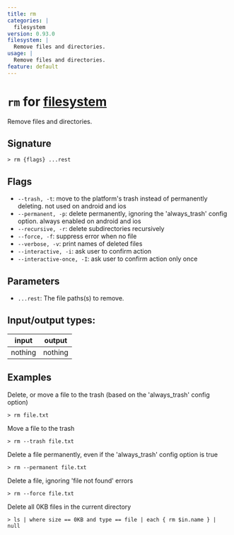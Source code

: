 ```yaml
---
title: rm
categories: |
  filesystem
version: 0.93.0
filesystem: |
  Remove files and directories.
usage: |
  Remove files and directories.
feature: default
---
```

<!-- This file is automatically generated. Please edit the command in https://github.com/nushell/nushell instead. -->

# `rm` for [filesystem](/commands/categories/filesystem.md)

<div class='command-title'>Remove files and directories.</div>

## Signature

```> rm {flags} ...rest```

## Flags

 -  `--trash, -t`: move to the platform's trash instead of permanently deleting. not used on android and ios
 -  `--permanent, -p`: delete permanently, ignoring the 'always_trash' config option. always enabled on android and ios
 -  `--recursive, -r`: delete subdirectories recursively
 -  `--force, -f`: suppress error when no file
 -  `--verbose, -v`: print names of deleted files
 -  `--interactive, -i`: ask user to confirm action
 -  `--interactive-once, -I`: ask user to confirm action only once

## Parameters

 -  `...rest`: The file paths(s) to remove.


## Input/output types:

| input   | output  |
| ------- | ------- |
| nothing | nothing |

## Examples

Delete, or move a file to the trash (based on the 'always_trash' config option)
```nu
> rm file.txt

```

Move a file to the trash
```nu
> rm --trash file.txt

```

Delete a file permanently, even if the 'always_trash' config option is true
```nu
> rm --permanent file.txt

```

Delete a file, ignoring 'file not found' errors
```nu
> rm --force file.txt

```

Delete all 0KB files in the current directory
```nu
> ls | where size == 0KB and type == file | each { rm $in.name } | null

```
